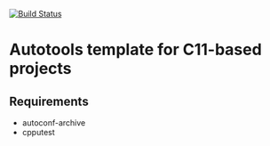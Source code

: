 [![Build Status](https://travis-ci.org/mpoullet/autotools-c-template.svg?branch=master)](https://travis-ci.org/mpoullet/autotools-c-template)

# Autotools template for C11-based projects

## Requirements

* autoconf-archive
* cpputest

